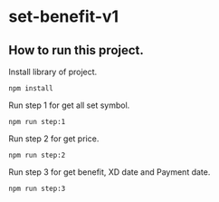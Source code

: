 # set-benefit-v1

## How to run this project.
Install library of project.

```
npm install
```
Run step 1 for get all set symbol.
```
npm run step:1
```
Run step 2 for get price.
```
npm run step:2
```
Run step 3 for get benefit, XD date and Payment date.
```
npm run step:3
```
